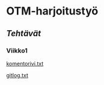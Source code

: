 # **OTM-harjoitustyö**

## *Tehtävät*

### Viikko1
[komentorivi.txt](https://github.com/mikkolei/otm-harjoitustyo/blob/master/laskarit/viikko1/komentorivi.txt)

[gitlog.txt](https://github.com/mikkolei/otm-harjoitustyo/blob/master/laskarit/viikko1/gitlog.txt)
